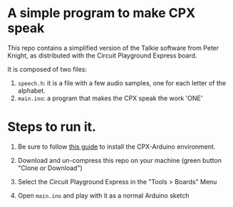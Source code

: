 # A simple program to make CPX speak

This repo contains a simplified version of the Talkie software from
Peter Knight, as distributed with the Circuit Playground Express board.

It is composed of two files:

1.  `speech.h`: it is a file with a few audio samples, one for each
    letter of the alphabet.
2.  `main.ino`: a program that makes the CPX speak the work 'ONE'

# Steps to run it.

1.  Be sure to follow [this
    guide](https://learn.adafruit.com/adafruit-circuit-playground-express/set-up-arduino-ide)
    to install the CPX-Arduino environment.

2.  Download and un-compress this repo on your machine (green button
    "Clone or Download")
    
3. Select the Circuit Playground Express in the "Tools > Boards" Menu

4. Open `main.ino` and play with it as a normal Arduino sketch
